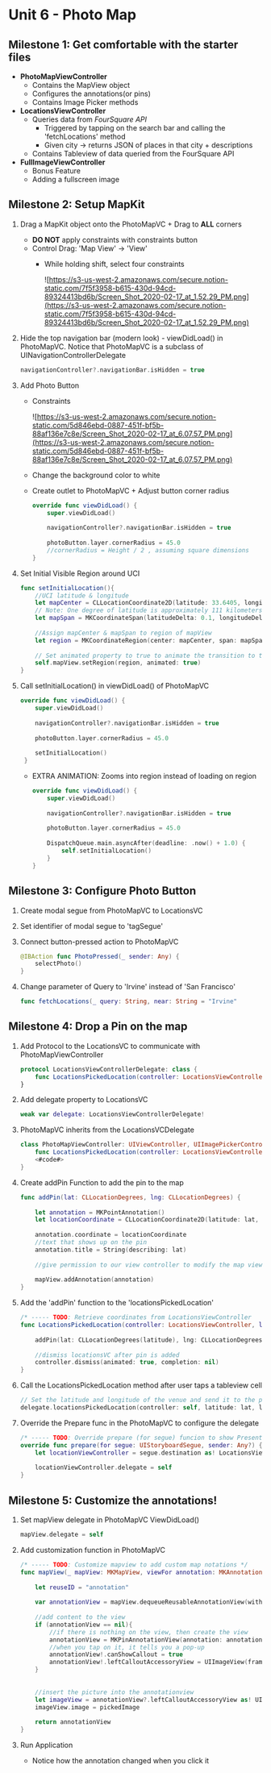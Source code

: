 # Unit 6 - Photo Map
## Milestone 1: Get comfortable with the starter files

- **PhotoMapViewController**
    - Contains the MapView object
    - Configures the annotations(or pins)
    - Contains Image Picker methods
- **LocationsViewController**
    - Queries data from *FourSquare API*
        - Triggered by tapping on the search bar and calling the 'fetchLocations' method
        - Given city → returns JSON of places in that city + descriptions
    - Contains Tableview of data queried from the FourSquare API
- **FullImageViewController**
    - Bonus Feature
    - Adding a fullscreen image

## Milestone 2: Setup MapKit

1. Drag a MapKit object onto the PhotoMapVC + Drag to **ALL** corners
    - **DO NOT** apply constraints with constraints button
    - Control Drag: 'Map View' → 'View'
        - While holding shift, select four constraints

            ![https://s3-us-west-2.amazonaws.com/secure.notion-static.com/7f5f3958-b615-430d-94cd-89324413bd6b/Screen_Shot_2020-02-17_at_1.52.29_PM.png](https://s3-us-west-2.amazonaws.com/secure.notion-static.com/7f5f3958-b615-430d-94cd-89324413bd6b/Screen_Shot_2020-02-17_at_1.52.29_PM.png)

2. Hide the top navigation bar (modern look) - viewDidLoad() in PhotoMapVC. Notice that PhotoMapVC is a subclass of UINavigationControllerDelegate  
    ```Swift
    navigationController?.navigationBar.isHidden = true
    ```

3. Add Photo Button
    - Constraints

        ![https://s3-us-west-2.amazonaws.com/secure.notion-static.com/5d846ebd-0887-451f-bf5b-88af136e7c8e/Screen_Shot_2020-02-17_at_6.07.57_PM.png](https://s3-us-west-2.amazonaws.com/secure.notion-static.com/5d846ebd-0887-451f-bf5b-88af136e7c8e/Screen_Shot_2020-02-17_at_6.07.57_PM.png)

    - Change the background color to white
    - Create outlet to PhotoMapVC + Adjust button corner radius

        ```Swift
        override func viewDidLoad() {
            super.viewDidLoad()
                
            navigationController?.navigationBar.isHidden = true
                
            photoButton.layer.cornerRadius = 45.0
            //cornerRadius = Height / 2 , assuming square dimensions
        }
         ```

4. Set Initial Visible Region around UCI  
    ```Swift
    func setInitialLocation(){
        //UCI latitude & longitude
        let mapCenter = CLLocationCoordinate2D(latitude: 33.6405, longitude: -117.8443)
        // Note: One degree of latitude is approximately 111 kilometers (69 miles) at all times.
        let mapSpan = MKCoordinateSpan(latitudeDelta: 0.1, longitudeDelta: 0.1)
            
        //Assign mapCenter & mapSpan to region of mapView
        let region = MKCoordinateRegion(center: mapCenter, span: mapSpan)
            
        // Set animated property to true to animate the transition to the region
        self.mapView.setRegion(region, animated: true)
    }
    ```

5. Call setInitialLocation() in viewDidLoad() of PhotoMapVC

    ```Swift
    override func viewDidLoad() {
        super.viewDidLoad()
                
        navigationController?.navigationBar.isHidden = true
                
        photoButton.layer.cornerRadius = 45.0
                
        setInitialLocation()            
     }
     ```

    - EXTRA ANIMATION: Zooms into region instead of loading on region
        ```Swift
        override func viewDidLoad() {
            super.viewDidLoad()
            
            navigationController?.navigationBar.isHidden = true
            
            photoButton.layer.cornerRadius = 45.0
            
            DispatchQueue.main.asyncAfter(deadline: .now() + 1.0) {
                self.setInitialLocation()
            }
        }
        ```

## Milestone 3: Configure Photo Button

1. Create modal segue from PhotoMapVC to LocationsVC
2. Set identifier of modal segue to 'tagSegue'
3. Connect button-pressed action to PhotoMapVC
    ```Swift
    @IBAction func PhotoPressed(_ sender: Any) {
        selectPhoto()
    }
    ```

4. Change parameter of Query to 'Irvine' instead of 'San Francisco'  
   ```Swift
   func fetchLocations(_ query: String, near: String = "Irvine"
   ```

## Milestone 4: Drop a Pin on the map

1. Add Protocol to the LocationsVC to communicate with PhotoMapViewController
    ```Swift
    protocol LocationsViewControllerDelegate: class {
        func LocationsPickedLocation(controller: LocationsViewController, latitude: NSNumber, longitude: NSNumber)
    }
    ```

2. Add delegate property to LocationsVC
    ```Swift
    weak var delegate: LocationsViewControllerDelegate!
    ```

3. PhotoMapVC inherits from the LocationsVCDelegate
    ```Swift
    class PhotoMapViewController: UIViewController, UIImagePickerControllerDelegate, UINavigationControllerDelegate, MKMapViewDelegate, LocationsViewControllerDelegate {
        func LocationsPickedLocation(controller: LocationsViewController, latitude: NSNumber, longitude: NSNumber) {
        <#code#>
    }
    ```

4. Create addPin Function to add the pin to the map
    ```Swift
    func addPin(lat: CLLocationDegrees, lng: CLLocationDegrees) {
            
        let annotation = MKPointAnnotation()
        let locationCoordinate = CLLocationCoordinate2D(latitude: lat, longitude: lng)
            
        annotation.coordinate = locationCoordinate
        //text that shows up on the pin
        annotation.title = String(describing: lat)
            
        //give permission to our view controller to modify the map view
        
        mapView.addAnnotation(annotation)
    }
    ```

5. Add the 'addPin' function to the 'locationsPickedLocation'
    ```Swift
    /* ----- TODO: Retrieve coordinates from LocationsViewController   */
    func LocationsPickedLocation(controller: LocationsViewController, latitude: NSNumber, longitude: NSNumber) {
        
        addPin(lat: CLLocationDegrees(latitude), lng: CLLocationDegrees(longitude))
        	
        //dismiss locationsVC after pin is added
        controller.dismiss(animated: true, completion: nil)
    }
    ```

6. Call the LocationsPickedLocation method after user taps a tableview cell
    ```Swift
    // Set the latitude and longitude of the venue and send it to the protocol
    delegate.locationsPickedLocation(controller: self, latitude: lat, longitude: lng)
    ```

7. Override the Prepare func in the PhotoMapVC to configure the delegate
    ```Swift
    /* ----- TODO: Override prepare (for segue) funcion to show Present LocationsViewController */
    override func prepare(for segue: UIStoryboardSegue, sender: Any?) {
        let locationViewController = segue.destination as! LocationsViewController
            
        locationViewController.delegate = self
    }
    ```

## Milestone 5: Customize the annotations!

1. Set mapView delegate in PhotoMapVC ViewDidLoad()
    ```Swift
    mapView.delegate = self
    ```

2. Add customization function in PhotoMapVC
    ```Swift
    /* ----- TODO: Customize mapview to add custom map notations */
    func mapView(_ mapView: MKMapView, viewFor annotation: MKAnnotation) -> MKAnnotationView? {
            
        let reuseID = "annotation"
        
        var annotationView = mapView.dequeueReusableAnnotationView(withIdentifier: reuseID)
            
        //add content to the view
        if (annotationView == nil){
            //if there is nothing on the view, then create the view
            annotationView = MKPinAnnotationView(annotation: annotation, reuseIdentifier: reuseID)
            //when you tap on it, it tells you a pop-up
            annotationView!.canShowCallout = true
            annotationView!.leftCalloutAccessoryView = UIImageView(frame: CGRect(x: 0, y: 0, width: 50, height: 50))
        }
            
            
        //insert the picture into the annotationview
        let imageView = annotationView?.leftCalloutAccessoryView as! UIImageView
        imageView.image = pickedImage
            
        return annotationView
    }
    ```

3. Run Application
    - Notice how the annotation changed when you click it
